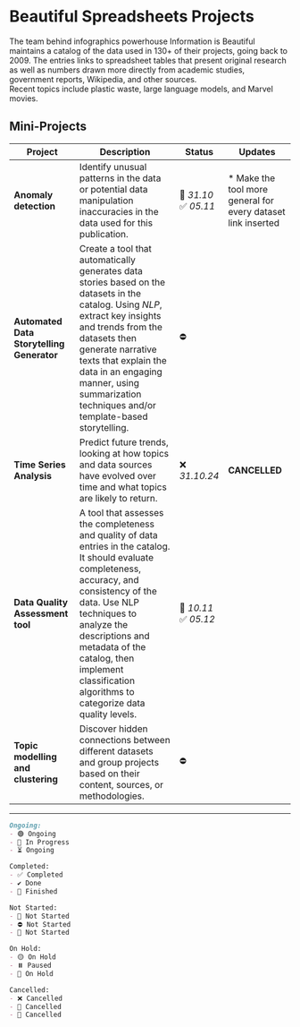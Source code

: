 # Beautiful Spreadsheets Projects

The team behind infographics powerhouse Information is Beautiful maintains a catalog of the data used in 130+ of their projects, going back to 2009. The entries links to spreadsheet tables that present original research as well as numbers drawn more directly from academic studies, government reports, Wikipedia, and other sources.   
Recent topics include plastic waste, large language models, and Marvel movies.

## Mini-Projects


| Project                 | Description                 | Status                 | Updates|
|-------------------------|-----------------------------|------------------------|--------|
| **Anomaly detection**   | Identify unusual patterns in the data or potential data manipulation inaccuracies in the data used for this publication. | 🔄 _31.10_ <br> ✅ _05.11_   | * Make the tool more general for every dataset link inserted |
| **Automated Data Storytelling Generator** | Create a tool that automatically generates data stories based on the datasets in the catalog. Using _NLP_, extract key insights and trends from the datasets then generate narrative texts that explain the data in an engaging manner, using summarization techniques and/or template-based storytelling. |⛔ |  |
| **Time Series Analysis** | Predict future trends, looking at how topics and data sources have evolved over time and what topics are likely to return.  |❌ _31.10.24_| **CANCELLED**|
| **Data Quality Assessment tool** | A tool that assesses the completeness and quality of data entries in the catalog. It should evaluate completeness, accuracy, and consistency of the data. Use NLP techniques to analyze the descriptions and metadata of the catalog, then implement classification algorithms to categorize data quality levels. |🔄 _10.11_ <br>✅ _05.12_| |
| **Topic modelling and clustering** | Discover hidden connections between different datasets and group projects based on their content, sources, or methodologies. |⛔| |

---

```markdown
Ongoing:
- 🟢 Ongoing
- 🔄 In Progress
- ⏳ Ongoing

Completed:
- ✅ Completed
- ✔️ Done
- 🏁 Finished

Not Started:
- 🔴 Not Started
- ⛔ Not Started
- 🚫 Not Started

On Hold:
- 🟡 On Hold
- ⏸️ Paused
- 🛑 On Hold

Cancelled:
- ❌ Cancelled
- 🛑 Cancelled
- 🚫 Cancelled
```